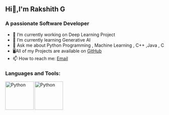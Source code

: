   ##        Hi👋,I'm Rakshith G

   ### A passionate Software Developer

- 🔭 I’m currently working on Deep Learning Project
- 🌱 I’m currently learning Generative AI
- 💬 Ask me about Python Programming , Machine Learning , C++ ,Java , C
- 🖥All of my Projects are available on [GitHub](https://github.com/Rakshithg6)
- 📫 How to reach me: [Email](mailto:rakshithg.6113@gmail.com)

### Languages and Tools:
<img align="left" alt="Python" width="90px" img src="https://cdn.jsdelivr.net/gh/devicons/devicon@latest/icons/python/python-original-wordmark.svg" />
<img align="left" alt="Python" width="90px" img src="https://cdn.jsdelivr.net/gh/devicons/devicon@latest/icons/java/java-original-wordmark.svg" />
          

